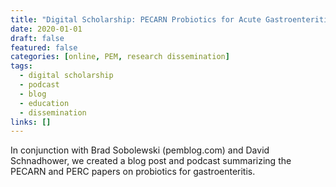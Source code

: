 ```yaml
---
title: "Digital Scholarship: PECARN Probiotics for Acute Gastroenteritis Podcast and Blog Post"
date: 2020-01-01
draft: false
featured: false
categories: [online, PEM, research dissemination]
tags:
  - digital scholarship
  - podcast
  - blog
  - education
  - dissemination
links: []
---
```

In conjunction with Brad Sobolewski (pemblog.com) and David Schnadhower, we created a blog post and podcast summarizing the PECARN and PERC papers on probiotics for gastroenteritis.
